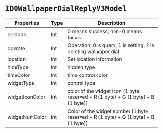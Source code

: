# `IDOWallpaperDialReplyV3Model`

| Properties| Type| Description|
| ----------- | ------- | ------------ |
| errCode | Int | 0 means success, non-0 means failure |
| operate | Int | Operation: 0 is query, 1 is setting, 2 is deleting wallpaper dial|
| location | Int | Set location information|
| hideType | Int | hidden type | 
 | timeColor | Int | time control color | 
 | widgetType | Int | control type | 
 | widgetIconColor | Int | color of the widget icon (1 byte reserved + R (1 byte) + G (1 byte) + B (1 byte)) |
| widgetNumColor | Int | Color of the widget number (1 byte reserved + R (1 byte) + G (1 byte) + B (1 byte)) |
